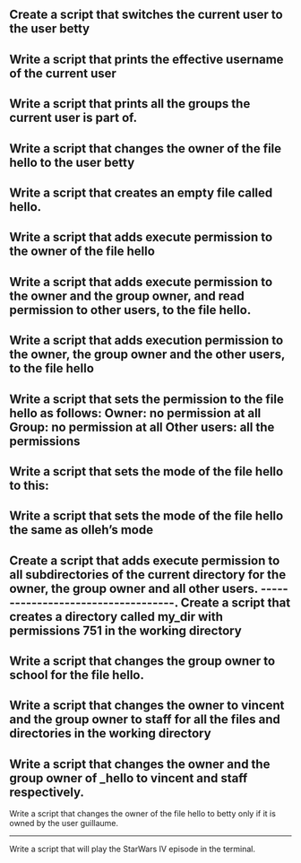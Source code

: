 
Create a script that switches the current user to the user betty
-----------------------------------------------
Write a script that prints the effective username of the current user
-------------------------------------------------------------------
Write a script that prints all the groups the current user is part of.
---------------------------------
Write a script that changes the owner of the file hello to the user betty
------------------------------------------------
Write a script that creates an empty file called hello.
------------------------------------------------
Write a script that adds execute permission to the owner of the file hello
-------------------------------------
Write a script that adds execute permission to the owner and the group owner, and read permission to other users, to the file hello.
--------------------------------
Write a script that adds execution permission to the owner, the group owner and the other users, to the file hello
-------------------------------
Write a script that sets the permission to the file hello as follows:
Owner: no permission at all
Group: no permission at all
Other users: all the permissions
--------------------------------
Write a script that sets the mode of the file hello to this:
----------------------------------------
Write a script that sets the mode of the file hello the same as olleh’s mode
------------------------------------------------
Create a script that adds execute permission to all subdirectories of the current directory for the owner, the group owner and all other users.
-----------------------------------.
Create a script that creates a directory called my_dir with permissions 751 in the working directory
---------------------------------
Write a script that changes the group owner to school for the file hello.
--------------------------------
Write a script that changes the owner to vincent and the group owner to staff for all the files and directories in the working directory
---------------------------
Write a script that changes the owner and the group owner of _hello to vincent and staff respectively.
------------------------------------
Write a script that changes the owner of the file hello to betty only if it is owned by the user guillaume.
******************************************
Write a script that will play the StarWars IV episode in the terminal.

